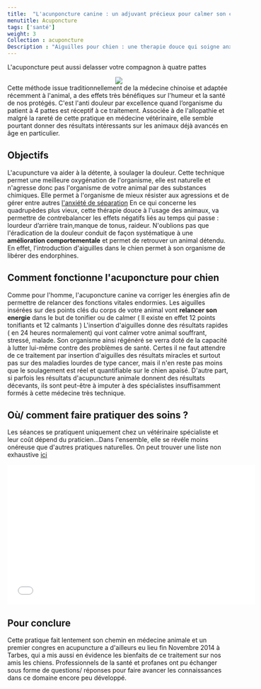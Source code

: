 ```yaml
---
title:  "L'acunponcture canine : un adjuvant précieux pour calmer son chien"
menutitle: Acuponcture
tags: ['santé']
weight: 3
Collection : acuponcture
Description : "Aiguilles pour chien : une therapie douce qui soigne anxiété et maladies,des bénéfices rapides  pour son quadrupède."
---
```

L'acuponcture peut aussi delasser votre compagnon à quatre pattes

<center><img src= "/images/pages/acuponcture/chien-acu.jpg"></center>
Cette méthode issue traditionnellement de la médecine chinoise et adaptée récemment à l'animal, a des effets très bénéfiques sur l'humeur et la santé de nos protégés. C'est l'anti douleur par excellence quand l’organisme du patient à 4 pattes est réceptif à ce traitement. Associée à de l'allopathie et malgré la rareté de cette pratique en médecine vétérinaire, elle semble pourtant donner des résultats intéressants sur les animaux déjà avancés en âge en particulier.

## Objectifs
L'acupuncture va aider à la détente, à soulager la douleur. Cette technique permet une meilleure oxygénation de l'organisme, elle est naturelle et n'agresse donc pas l'organisme de votre animal par des substances chimiques. Elle permet à l'organisme de mieux résister aux agressions et de gérer entre autres <a href=" http://wamiz.com/chiens/guide/l-acupuncture-pour-chien-dans-quels-cas-1947.html" target="blank">l'anxiété de séparation</a>
En ce qui concerne les quadrupèdes plus vieux, cette thérapie douce à l'usage des animaux, va permettre de contrebalancer les effets négatifs liés au temps qui passe : lourdeur d’arrière train,manque de tonus, raideur. N'oublions pas que l'éradication de la douleur conduit de façon systématique à une **amélioration comportementale** et permet de retrouver un animal détendu. En effet, l'introduction d'aiguilles dans le chien permet à son organisme de libérer des endorphines.


## Comment  fonctionne l'acuponcture pour chien
 Comme pour l'homme, l'acuponcture canine va corriger les énergies afin de permettre de relancer des fonctions vitales endormies. Les aiguilles insérées sur des points clés du corps de votre animal vont **relancer son energie** dans le but de tonifier ou de calmer ( Il existe en effet 12 points tonifiants et 12 calmants ) L'insertion d'aiguilles donne des résultats rapides ( en 24 heures normalement) qui vont calmer votre animal souffrant, stressé, malade. Son organisme ainsi régénéré se verra  doté de la capacité à lutter lui-même contre des problèmes de santé.
 Certes il ne faut attendre de ce traitement par insertion d'aiguilles des résultats miracles et surtout pas sur des maladies lourdes de type cancer, mais il n'en reste pas moins que le soulagement est réel et quantifiable sur le chien apaisé.
 D'autre part, si parfois les résultats d'acupuncture animale donnent des résultats décevants, ils sont peut-être à imputer à des spécialistes insuffisamment formés à cette médecine très technique.

## Où/ comment faire pratiquer des soins ?
 Les séances se pratiquent uniquement chez un vétérinaire spécialiste et leur coût dépend du praticien...Dans l'ensemble, elle se révéle moins onéreuse que d'autres pratiques naturelles.
 On peut trouver une liste non exhaustive <a href="http://www.annuaire.acu-veto.com/spip.php?rubrique2" target="blank"> ici</a>


 <p align="center"> <iframe width="560" height="315" src="//www.youtube.com/embed/2ncX9kV0nSM" frameborder="0" allowfullscreen></iframe></p>


## Pour conclure
 Cette pratique fait lentement son chemin en médecine animale et un premier congres en acupuncture a d'ailleurs eu lieu fin Novembre 2014 à Tarbes, qui a mis aussi en évidence les bienfaits de ce traitement sur nos amis les chiens. Professionnels de la santé et profanes ont pu échanger sous forme de questions/ réponses pour faire avancer les connaissances dans ce domaine encore peu développé.

